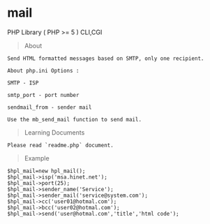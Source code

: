 # mail
PHP Library ( PHP >= 5 ) CLI,CGI

> About

	Send HTML formatted messages based on SMTP, only one recipient.

	About php.ini Options :

	SMTP - ISP

	smtp_port - port number

	sendmail_from - sender mail

	Use the mb_send_mail function to send mail.
	
> Learning Documents

    Please read `readme.php` document.
    
> Example

	$hpl_mail=new hpl_mail();
	$hpl_mail->isp('msa.hinet.net');
	$hpl_mail->port(25);
	$hpl_mail->sender_name('Service');
	$hpl_mail->sender_mail('service@system.com');
	$hpl_mail->cc('user01@hotmal.com');
	$hpl_mail->bcc('user02@hotmal.com');
	$hpl_mail->send('user@hotmal.com','title','html code');
